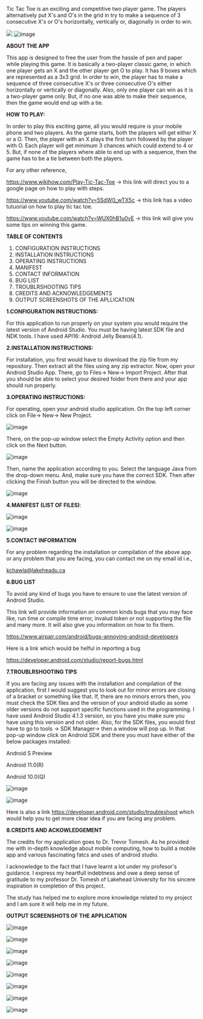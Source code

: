 Tic Tac Toe is an exciting and competitive two player game. The players alternatively put X&#39;s and O&#39;s in the grid in try to make a sequence of 3 consecutive X&#39;s or O&#39;s horizontally, vertically or, diagonally in order to win.

![](RackMultipart20210423-4-wa5yd2_html_4ffe2ecf2a521dc4.png)
![image](https://user-images.githubusercontent.com/83088348/115928674-8295de00-a454-11eb-803a-9447ee3a614f.png)

**ABOUT THE APP**

This app is designed to free the user from the hassle of pen and paper while playing this game. It is basically a two-player classic game, in which one player gets an X and the other player get O to play. It has 9 boxes which are represented as a 3x3 grid. In order to win, the player has to make a sequence of three consecutive X&#39;s or three consecutive O&#39;s either horizontally or vertically or diagonally. Also, only one player can win as it is a two-player game only. But, if no one was able to make their sequence, then the game would end up with a tie.

**HOW TO PLAY:**

In order to play this exciting game, all you would require is your mobile phone and two players. As the game starts, both the players will get either X or a O. Then, the player with an X plays the first turn followed by the player with O. Each player will get minimum 3 chances which could extend to 4 or 5. But, if none of the players where able to end up with a sequence, then the game has to be a tie between both the players.

For any other reference,

https://www.wikihow.com/Play-Tic-Tac-Toe -> this link will direct you to a google page on how to play with steps.

https://www.youtube.com/watch?v=5SdW0_wTX5c -> this link has a video tutuorial on how to play tic tac toe.

https://www.youtube.com/watch?v=WUX0hB1u0vE -> this link will give you some tips on winning this game.

**TABLE OF CONTENTS**

1. CONFIGURATION INSTRUCTIONS
2. INSTALLATION INSTRUCTIONS
3. OPERATING INSTRUCTIONS
4. MANIFEST
5. CONTACT INFORMATION
6. BUG LIST
7. TROUBLRSHOOTING TIPS
8. CREDITS AND ACKNOWLEDGEMENTS
9. OUTPUT SCREENSHOTS OF THE APLLICATION

**1.CONFIGURATION INSTRUCTIONS:**

For this application to run properly on your system you would require the latest version of Android Studio. You must be having latest SDK file and NDK tools. I have used API16: Android Jelly Beans(4.1).

**2.INSTALLATION INSTRUCTIONS:**

For installation, you first would have to download the zip file from my repository. Then extract all the files using any zip extractor. Now, open your Android Studio App. There, go to Files-> New-> Import Project. After that you should be able to select your desired folder from there and your app should run properly.

**3.OPERATING INSTRUCTIONS:**

For operating, open your android studio application. On the top left corner click on File-> New-> New Project.

![image](https://user-images.githubusercontent.com/83088348/115938474-cdb9ec00-a468-11eb-88b7-717ac3757c1d.png)

 There, on the pop-up window select the Empty Activity option and then click on the Next button.
 
 ![image](https://user-images.githubusercontent.com/83088348/115938487-da3e4480-a468-11eb-964d-e009cad56646.png)

Then, name the application according to you. Select the language Java from the drop-down menu. And, make sure you have the correct SDK. Then after clicking the Finish button you will be directed to the window.

 ![image](https://user-images.githubusercontent.com/83088348/115938491-e0ccbc00-a468-11eb-8a8f-b13ce6b2ad5e.png)

**4.MANIFEST (LIST OF FILES)**:

![image](https://user-images.githubusercontent.com/83088348/115940314-0c52a500-a46f-11eb-938e-e91a2dfdb052.png)

![image](https://user-images.githubusercontent.com/83088348/115940325-12e11c80-a46f-11eb-82b4-05c830297e26.png)

**5.CONTACT INFORMATION**

For any problem regarding the installation or compilation of the above app or any problem that you are facing, you can contact me on my email id i.e.,

kchawla@lakeheadu.ca

**6.BUG LIST**

To avoid any kind of bugs you have to ensure to use the latest version of Android Studio.

This link will provide information on common kinds bugs that you may face like, run time or compile time error, invalud token or not supporting the file and many more. It will also give you information on how to fix them.

https://www.airpair.com/android/bugs-annoying-android-developers

Here is a link which would be helful in reporting a bug

https://developer.android.com/studio/report-bugs.html

**7.TROUBLRSHOOTING TIPS**

If you are facing any issues with the installation and compilation of the application, first I would suggest you to look out for  minor errors are closing of a bracket or something like that. If, there are no minors errors then, you must check the SDK files and the version of your android studio as some older versions do not support specific functions used in the programming. I have used Android Studio 4.1.3 version, so you have you make sure you have using this version and not older. Also, for the SDK files, you would first have to go to tools -> SDK Manager-> then a window will pop up. In that pop-up window click on Android SDK and there you must have either of the below packages installed:

Android S Preview

Android 11.0(R)

Android 10.0(Q) 

![image](https://user-images.githubusercontent.com/83088348/115941030-aae00580-a471-11eb-80f0-c54b52cd175f.png)

![image](https://user-images.githubusercontent.com/83088348/115941050-c5b27a00-a471-11eb-8267-b7ba4b5419d8.png)

Here is also a link https://developer.android.com/studio/troubleshoot which would help you to get more clear idea if you are facing any problem.

**8.CREDITS AND ACKOWLEDGEMENT**

The credits for my application goes to Dr. Trevor Tomesh. As he provided me with in-depth knowledge about mobile computing, how to build a mobile app and various fascinating fatcs and uses of android studio. 

I acknowledge to the fact that I have learnt a lot under my profesor's guidance. I express my heartfull indebtness and owe a deep sense of gratitude to my professor Dr. Tomesh of Lakehead University for his sincere inspiration in completion of this project.

The study has helped me to explore more knowledge related to my project and I am sure it will help me in my future.

**OUTPUT SCREENSHOTS OF THE APPLICATION**

![image](https://user-images.githubusercontent.com/83088348/115945703-e20ee080-a48a-11eb-9141-8c9c5995c93f.png)

![image](https://user-images.githubusercontent.com/83088348/115945706-e6d39480-a48a-11eb-80aa-59af3c023886.png)

![image](https://user-images.githubusercontent.com/83088348/115945710-eaffb200-a48a-11eb-9fda-69fe3aa1d3e4.png)

![image](https://user-images.githubusercontent.com/83088348/115945712-ef2bcf80-a48a-11eb-97a2-899e285cd6b9.png)

![image](https://user-images.githubusercontent.com/83088348/115945716-f357ed00-a48a-11eb-80c1-f7072d8c1e4c.png)

![image](https://user-images.githubusercontent.com/83088348/115945724-f7840a80-a48a-11eb-9a86-93363d165ca5.png)

![image](https://user-images.githubusercontent.com/83088348/115945729-fbb02800-a48a-11eb-9308-94e1cb1d3a3d.png)

![image](https://user-images.githubusercontent.com/83088348/115945735-01a60900-a48b-11eb-8335-425c69d80fba.png)



